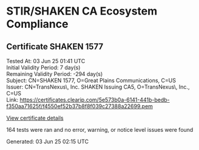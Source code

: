 # STIR/SHAKEN CA Ecosystem Compliance

## Certificate SHAKEN 1577

Tested At: 03 Jun 25 01:41 UTC\
Initial Validity Period: 7 day(s)\
Remaining Validity Period: -294 day(s)\
Subject: CN=SHAKEN 1577, O=Great Plains Communications, C=US\
Issuer: CN=TransNexus\\, Inc. SHAKEN Issuing CA5, O=TransNexus\\, Inc., C=US\
Link: https://certificates.clearip.com/5e573b0a-6141-441b-bedb-f350aa71625f/f4550ef52b37b8f8f039c27388a22699.pem

[View certificate details](https://x509.io/?cert=MIIC2zCCAoGgAwIBAgIQXXlAlsAlLHkledsa4TU26zAKBggqhkjOPQQDAjBWMQswCQYDVQQGEwJVUzEZMBcGA1UEChMQVHJhbnNOZXh1cywgSW5jLjEsMCoGA1UEAxMjVHJhbnNOZXh1cywgSW5jLiBTSEFLRU4gSXNzdWluZyBDQTUwHhcNMjQwODA1MTc1MjM3WhcNMjQwODEyMTc1MjM2WjBJMQswCQYDVQQGEwJVUzEkMCIGA1UEChMbR3JlYXQgUGxhaW5zIENvbW11bmljYXRpb25zMRQwEgYDVQQDEwtTSEFLRU4gMTU3NzBZMBMGByqGSM49AgEGCCqGSM49AwEHA0IABCDiYB7GPAZHbtTVJ%2BVTQIyR0Q4v46EkP14hDGEjJV5ty8wSmoEYMr5c8Iw3MExBFHji6rwm9k9zPf2Gd2sOcnOjggE8MIIBODAMBgNVHRMBAf8EAjAAMA4GA1UdDwEB%2FwQEAwIHgDAdBgNVHQ4EFgQUDecfS6lD%2BE5%2Fyk0KASpakNPJhMgwHwYDVR0jBBgwFoAU2gCzh%2FiCP7%2B6IqJkY7X2L8yOdcowFwYDVR0gBBAwDjAMBgpghkgBhv8JAQEEMIGmBgNVHR8EgZ4wgZswgZigOqA4hjZodHRwczovL2F1dGhlbnRpY2F0ZS1hcGkuaWNvbmVjdGl2LmNvbS9kb3dubG9hZC92MS9jcmyiWqRYMFYxFDASBgNVBAcMC0JyaWRnZXdhdGVyMQswCQYDVQQIDAJOSjETMBEGA1UEAwwKU1RJLVBBIENSTDELMAkGA1UEBhMCVVMxDzANBgNVBAoMBlNUSS1QQTAWBggrBgEFBQcBGgQKMAigBhYEMTU3NzAKBggqhkjOPQQDAgNIADBFAiEA0QoofGroCPPsiHjKyc42EfSgAKCM0ncH9Itz%2Bm4IjekCIHS42UyVb%2BAK8QXtWhbdnuI0%2BxLbY%2F8ddJgtoUlSs6S2)

164 tests were ran and no error, warning, or notice level issues were found


Generated: 03 Jun 25 02:15 UTC